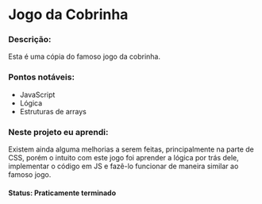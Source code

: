 <h1>Jogo da Cobrinha</h1>
<h3>Descrição:</h3>
<p>Esta é uma cópia do famoso jogo da cobrinha. </p>
<h3>Pontos notáveis:</h3>
<ul>
  <li>JavaScript</li>
  <li>Lógica</li>
  <li>Estruturas de arrays</li>
</ul>
<h3>Neste projeto eu aprendi:</h3>
<p>Existem ainda alguma melhorias a serem feitas, principalmente na parte de CSS, porém o intuito com este jogo foi aprender a lógica por trás dele, implementar o código em JS e fazê-lo funcionar de maneira similar ao famoso jogo.</p>
<h4>Status: Praticamente terminado</h4>
